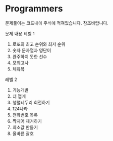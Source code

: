 # Programmers

문제풀이는 코드내에 주석에 적혀있습니다. 참조바랍니다.

문제 내용 
  레벨 1
  1. 로또의 최고 순위와 최저 순위
  2. 숫자 문자열과 영단어
  3. 완주하지 못한 선수
  4. 모의고사
  5. 체육복

  레벨 2
  1. 기능개발
  2. 더 맵게
  3. 행렬테두리 회전하기
  4. 124나라
  5. 전화번호 목록
  6. 짝지어 제거하기
  7. 최소값 만들기
  8. 올바른 괄호
